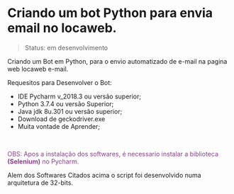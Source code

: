 # Criando um bot Python para envia email no locaweb.<br>
><p>Status: em desenvolvimento</p>
<p>Criando um Bot em Python, para o envio automatizado de e-mail na pagina web locaweb e-mail.</p>


<p>Requesitos para Desenvolver o Bot:</p>

<ul>
    <li>IDE Pycharm v_2018.3 ou versão superior;</li>
    <li>Python 3.7.4 ou versão Superior;</li>
    <li>Java jdk 8u.301 ou versão superior;</li>
    <li>Download de geckodriver.exe</li>
    <li>Muita vontade de Aprender;</li>

</ul><br>

  <p><font color="#864086">OBS: Apos a instalação dos softwares, é necessario instalar a biblioteca <b>(Selenium)</b> no Pycharm.</font></p>
  <p>Alem dos Softwares Citados acima o script foi desenvolvido numa arquitetura de 32-bits.</p>


